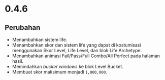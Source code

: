 # 0.4.6

## Perubahan

- Menambahkan sistem life.
- Menambahkan skor dan sistem life yang dapat di kostumisasi menggunakan Skor Level, Life Level, dan blok Life Archetype.
- Menambahkan animasi Fail/Pass/Full Combo/All Perfect pada halaman hasil.
- Memindahkan _bucker windows_ ke blok Level Bucket.
- Membuat skor maksimum menjadi `1,000,000`.
